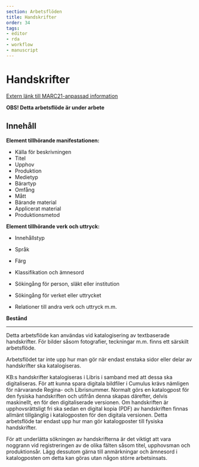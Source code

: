 ```yaml
---
section: Arbetsflöden
title: Handskrifter
order: 34
tags:
- editor
- rda
- workflow
- manuscript
---
```


# Handskrifter

[Extern länk till MARC21-anpassad information](http://www.kb.se/rdakatalogisering/Anvisningar/Arbetsfloden/Handskrifter/)

**OBS! Detta arbetsflöde är under arbete**

## Innehåll

**Element tillhörande manifestationen:**

* Källa för beskrivningen
* Titel
* Upphov
* Produktion
* Medietyp
* Bärartyp
* Omfång
* Mått
* Bärande material
* Applicerat material
* Produktionsmetod


**Element tillhörande verk och uttryck:**

* Innehållstyp
* Språk
* Färg

* Klassifikation och ämnesord
* Sökingång för person, släkt eller institution
* Sökingång för verket eller uttrycket
* Relationer till andra verk och uttryck m.m.

**Bestånd**

---

Detta arbetsflöde kan användas vid katalogisering av textbaserade handskrifter. För bilder såsom fotografier, teckningar m.m. finns ett särskilt arbetsflöde.

Arbetsflödet tar inte upp hur man gör när endast enstaka sidor eller delar av handskrifter ska katalogiseras.

KB:s handskrifter katalogiseras i Libris i samband med att dessa ska digitaliseras. För att kunna spara digitala bildfiler i Cumulus krävs nämligen för närvarande Regina- och Librisnummer.  Normalt görs en katalogpost för den fysiska handskriften och utifrån denna skapas därefter, delvis maskinellt, en för den digitaliserade versionen. Om handskriften är upphovsrättsligt fri ska sedan en digital kopia (PDF) av handskriften finnas allmänt tillgänglig i katalogposten för den digitala versionen. Detta arbetsflöde tar endast upp hur man gör katalogposter till fysiska handskrifter.

För att underlätta sökningen av handskrifterna är det viktigt att vara noggrann vid registreringen av de olika fälten såsom titel, upphovsman och produktionsår. Lägg dessutom gärna till anmärkningar och ämnesord i katalogposten om detta kan göras utan någon större arbetsinsats.
